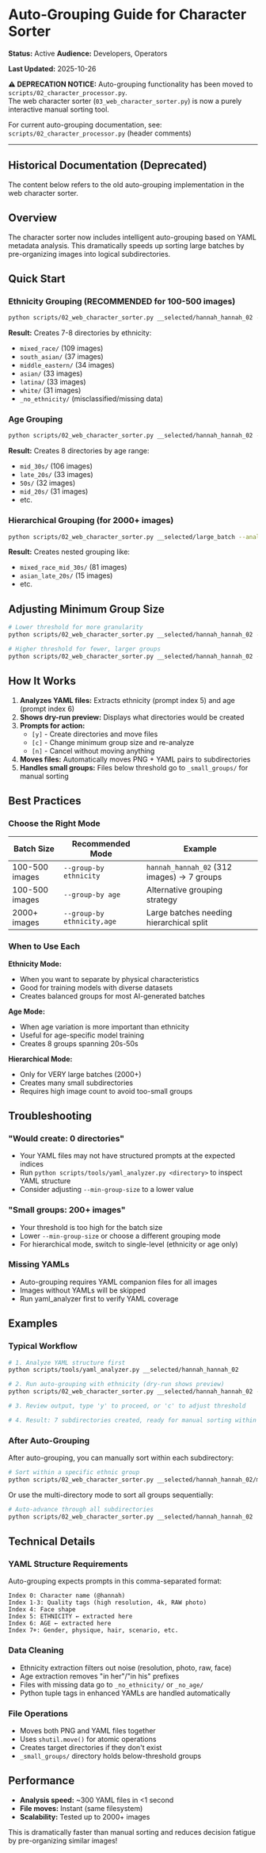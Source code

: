 # Auto-Grouping Guide for Character Sorter

**Status:** Active
**Audience:** Developers, Operators

**Last Updated:** 2025-10-26

**⚠️ DEPRECATION NOTICE:** Auto-grouping functionality has been moved to `scripts/02_character_processor.py`.  
The web character sorter (`03_web_character_sorter.py`) is now a purely interactive manual sorting tool.

For current auto-grouping documentation, see: `scripts/02_character_processor.py` (header comments)

---

## Historical Documentation (Deprecated)

The content below refers to the old auto-grouping implementation in the web character sorter.

## Overview

The character sorter now includes intelligent auto-grouping based on YAML metadata analysis. This dramatically speeds up sorting large batches by pre-organizing images into logical subdirectories.

## Quick Start

### Ethnicity Grouping (RECOMMENDED for 100-500 images)

```bash
python scripts/02_web_character_sorter.py __selected/hannah_hannah_02 --analyze-groups --group-by ethnicity
```

**Result:** Creates 7-8 directories by ethnicity:

- `mixed_race/` (109 images)
- `south_asian/` (37 images)
- `middle_eastern/` (34 images)
- `asian/` (33 images)
- `latina/` (33 images)
- `white/` (31 images)
- `_no_ethnicity/` (misclassified/missing data)

### Age Grouping

```bash
python scripts/02_web_character_sorter.py __selected/hannah_hannah_02 --analyze-groups --group-by age
```

**Result:** Creates 8 directories by age range:

- `mid_30s/` (106 images)
- `late_20s/` (33 images)
- `50s/` (32 images)
- `mid_20s/` (31 images)
- etc.

### Hierarchical Grouping (for 2000+ images)

```bash
python scripts/02_web_character_sorter.py __selected/large_batch --analyze-groups --group-by ethnicity,age
```

**Result:** Creates nested grouping like:

- `mixed_race_mid_30s/` (81 images)
- `asian_late_20s/` (15 images)
- etc.

## Adjusting Minimum Group Size

```bash
# Lower threshold for more granularity
python scripts/02_web_character_sorter.py __selected/hannah_hannah_02 --analyze-groups --group-by ethnicity --min-group-size 5

# Higher threshold for fewer, larger groups
python scripts/02_web_character_sorter.py __selected/hannah_hannah_02 --analyze-groups --group-by ethnicity --min-group-size 20
```

## How It Works

1. **Analyzes YAML files:** Extracts ethnicity (prompt index 5) and age (prompt index 6)
2. **Shows dry-run preview:** Displays what directories would be created
3. **Prompts for action:**
   - `[y]` - Create directories and move files
   - `[c]` - Change minimum group size and re-analyze
   - `[n]` - Cancel without moving anything
4. **Moves files:** Automatically moves PNG + YAML pairs to subdirectories
5. **Handles small groups:** Files below threshold go to `_small_groups/` for manual sorting

## Best Practices

### Choose the Right Mode

| Batch Size     | Recommended Mode           | Example                                    |
| -------------- | -------------------------- | ------------------------------------------ |
| 100-500 images | `--group-by ethnicity`     | `hannah_hannah_02` (312 images) → 7 groups |
| 100-500 images | `--group-by age`           | Alternative grouping strategy              |
| 2000+ images   | `--group-by ethnicity,age` | Large batches needing hierarchical split   |

### When to Use Each

**Ethnicity Mode:**

- When you want to separate by physical characteristics
- Good for training models with diverse datasets
- Creates balanced groups for most AI-generated batches

**Age Mode:**

- When age variation is more important than ethnicity
- Useful for age-specific model training
- Creates 8 groups spanning 20s-50s

**Hierarchical Mode:**

- Only for VERY large batches (2000+)
- Creates many small subdirectories
- Requires high image count to avoid too-small groups

## Troubleshooting

### "Would create: 0 directories"

- Your YAML files may not have structured prompts at the expected indices
- Run `python scripts/tools/yaml_analyzer.py <directory>` to inspect YAML structure
- Consider adjusting `--min-group-size` to a lower value

### "Small groups: 200+ images"

- Your threshold is too high for the batch size
- Lower `--min-group-size` or choose a different grouping mode
- For hierarchical mode, switch to single-level (ethnicity or age only)

### Missing YAMLs

- Auto-grouping requires YAML companion files for all images
- Images without YAMLs will be skipped
- Run yaml_analyzer first to verify YAML coverage

## Examples

### Typical Workflow

```bash
# 1. Analyze YAML structure first
python scripts/tools/yaml_analyzer.py __selected/hannah_hannah_02

# 2. Run auto-grouping with ethnicity (dry-run shows preview)
python scripts/02_web_character_sorter.py __selected/hannah_hannah_02 --analyze-groups --group-by ethnicity

# 3. Review output, type 'y' to proceed, or 'c' to adjust threshold

# 4. Result: 7 subdirectories created, ready for manual sorting within each
```

### After Auto-Grouping

After auto-grouping, you can manually sort within each subdirectory:

```bash
# Sort within a specific ethnic group
python scripts/02_web_character_sorter.py __selected/hannah_hannah_02/mixed_race
```

Or use the multi-directory mode to sort all groups sequentially:

```bash
# Auto-advance through all subdirectories
python scripts/02_web_character_sorter.py __selected/hannah_hannah_02
```

## Technical Details

### YAML Structure Requirements

Auto-grouping expects prompts in this comma-separated format:

```
Index 0: Character name (@hannah)
Index 1-3: Quality tags (high resolution, 4k, RAW photo)
Index 4: Face shape
Index 5: ETHNICITY ← extracted here
Index 6: AGE ← extracted here
Index 7+: Gender, physique, hair, scenario, etc.
```

### Data Cleaning

- Ethnicity extraction filters out noise (resolution, photo, raw, face)
- Age extraction removes "in her"/"in his" prefixes
- Files with missing data go to `_no_ethnicity/` or `_no_age/`
- Python tuple tags in enhanced YAMLs are handled automatically

### File Operations

- Moves both PNG and YAML files together
- Uses `shutil.move()` for atomic operations
- Creates target directories if they don't exist
- `_small_groups/` directory holds below-threshold groups

## Performance

- **Analysis speed:** ~300 YAML files in <1 second
- **File moves:** Instant (same filesystem)
- **Scalability:** Tested up to 2000+ images

This is dramatically faster than manual sorting and reduces decision fatigue by pre-organizing similar images!
